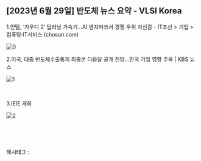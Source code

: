 ## [2023년 6월 29일] 반도체 뉴스 요약 - VLSI Korea

1.인텔, ‘가우디 2’ 딥러닝 가속기…AI 벤치마크서 경쟁 우위 자신감 - IT조선 > 기업 > 컴퓨팅·IT서비스 (chosun.com)

![0](/asset/img/223142561438/0.png)

2.미국, 대중 반도체수출통제 최종본 다음달 공개 전망…한국 기업 영향 주목 | KBS 뉴스

![1](/asset/img/223142561438/1.png)

​

3.IEIE 개최

![2](/asset/img/223142561438/2.png)

​

​

 해시태그 : 